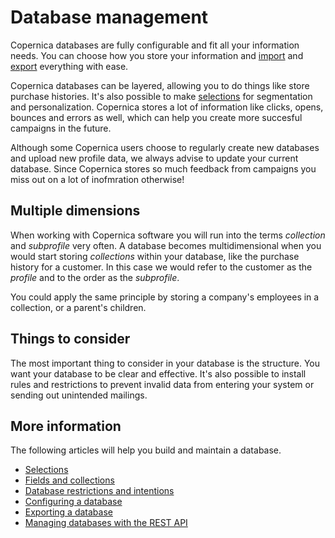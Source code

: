 # Database management

Copernica databases are fully configurable and fit all your information needs. 
You can choose how you store your information and [import](./database-import) 
and [export](database-export) everything with ease.

Copernica databases can be layered, allowing you to do things like store 
purchase histories. It's also possible to make [selections](./selections-introduction) 
for segmentation and personalization. Copernica stores a lot of information 
like clicks, opens, bounces and errors as well, which can help you create 
more succesful campaigns in the future.

Although some Copernica users choose to regularly create new databases and
upload new profile data, we always advise to update your current database. 
Since Copernica stores so much feedback from campaigns you miss out on a lot 
of inofmration otherwise!

## Multiple dimensions

When working with Copernica software you will run into the terms *collection*
and *subprofile* very often. A database becomes multidimensional when 
you would start storing *collections* within your database, like the 
purchase history for a customer. In this case we would refer to the customer 
as the *profile* and to the order as the *subprofile*.

You could apply the same principle by storing a company's employees in 
a collection, or a parent's children.

## Things to consider

The most important thing to consider in your database is the structure. 
You want your database to be clear and effective. It's also possible to 
install rules and restrictions to prevent invalid data from entering your 
system or sending out unintended mailings.

## More information 

The following articles will help you build and maintain a database.

* [Selections](./selections-introduction)
* [Fields and collections](database-fields-and-collections)
* [Database restrictions and intentions](database-restrictions-and-capabilities)
* [Configuring a database](./quick-database-guide)
* [Exporting a database](./database-export)
* [Managing databases with the REST API](./rest-api)
